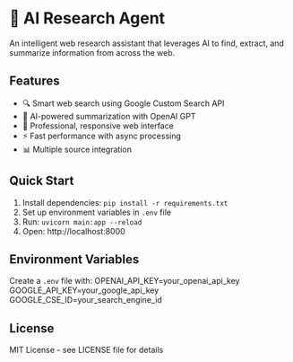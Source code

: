 # 🤖 AI Research Agent

An intelligent web research assistant that leverages AI to find, extract, and summarize information from across the web.

## Features

- 🔍 Smart web search using Google Custom Search API
- 🧠 AI-powered summarization with OpenAI GPT
- 🎨 Professional, responsive web interface
- ⚡ Fast performance with async processing
- 📊 Multiple source integration

## Quick Start

1. Install dependencies: `pip install -r requirements.txt`
2. Set up environment variables in `.env` file
3. Run: `uvicorn main:app --reload`
4. Open: http://localhost:8000

## Environment Variables

Create a `.env` file with:
OPENAI_API_KEY=your_openai_api_key
GOOGLE_API_KEY=your_google_api_key
GOOGLE_CSE_ID=your_search_engine_id


## License

MIT License - see LICENSE file for details